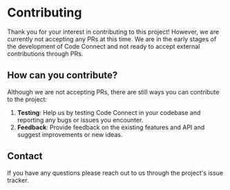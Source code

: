 # Contributing

Thank you for your interest in contributing to this project! However, we are currently not accepting any PRs at this time. We are in the early stages of the development of Code Connect and not ready to accept external contributions through PRs.

## How can you contribute?

Although we are not accepting PRs, there are still ways you can contribute to the project:

1. **Testing**: Help us by testing Code Connect in your codebase and reporting any bugs or issues you encounter.
2. **Feedback**: Provide feedback on the existing features and API and suggest improvements or new ideas.

## Contact

If you have any questions please reach out to us through the project's issue tracker.
